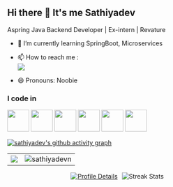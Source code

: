 ## Hi there 👋 It's me Sathiyadev

Aspring Java Backend Developer | Ex-intern | Revature

<!--   <img align="right" width="370" height="290" src="https://i.pinimg.com/originals/47/f0/34/47f0342cec72b800463bf003eac1257e.gif">  -->

<!-- - 🔭 Here's my [portfolio](https://hareesh.web.app/)     -->                                           
- 🌱 I’m currently learning SpringBoot, Microservices

- 📫 How to reach me :
<br /> [<img src="https://img.shields.io/badge/LinkedIn-0077B5?style=for-the-badge&logo=linkedin&logoColor=white" />](https://www.linkedin.com/in/sathiyadevn/)
- 😄 Pronouns: Noobie



### I code in
<img height="50" width="50" src="https://img.icons8.com/color/48/000000/html-5.png" /> <img height="50" width="50" src="https://img.icons8.com/color/48/000000/css3.png" /> <img height="50" width="50" src="https://img.icons8.com/color/48/000000/javascript.png"/> <img height="50" width="50" src="https://img.icons8.com/color/48/000000/java-coffee-cup-logo.png" /> <img height="50" width="50" src="https://img.icons8.com/color/48/000000/spring-logo.png"/> <img height="50" width="50" src="https://img.icons8.com/color/48/000000/mysql-logo.png"/> 








<!--
### IDE and Tools I Use
<img height="50" width="50" src="https://img.icons8.com/color/48/000000/visual-studio-code-2019.png"/> <img height="50" width="50" src="https://img.icons8.com/color/48/000000/pycharm.png"/> <img height="50" width="50" src="https://img.icons8.com/color/50/000000/git.png"/> <img height="50" width="50" src="https://img.icons8.com/dusk/64/000000/anaconda.png"/> <img height="50" src="https://img.icons8.com/officel/480/null/java-eclipse.png"/> <img height="50" src="https://img.icons8.com/color/480/null/notion--v1.png" /> <img height="50" width="50" src="https://img.icons8.com/doodle/48/000000/adobe-photoshop.png"/> <img height="50" width="50" src="https://img.icons8.com/color/48/000000/figma--v1.png"/> <img height="50" src="https://img.shields.io/badge/Netlify-00C7B7?style=for-the-badge&logo=netlify&logoColor=white"/> <img height="50" src="https://img.shields.io/badge/Adobe%20XD-FF61F6?style=for-the-badge&logo=Adobe%20XD&logoColor=white"/> 
-->

<!--
### 💻 Workspace Spec
<img height="30" src="https://img.shields.io/badge/Macbook-Pro_M1-ED1C24?style=for-the-badge&logo=apple&logoColor=white"/> <img height="30" src="https://img.shields.io/badge/NVIDIA-GTX1650-76B900?style=for-the-badge&logo=nvidia&logoColor=white"/>  <img height="30" src="https://img.shields.io/badge/AMD-Ryzen_5_4600H-ED1C24?style=for-the-badge&logo=amd&logoColor=white"/> 
-->

<!-- 
![Hareesh's GitHub stats](https://github-readme-stats.vercel.app/api?username=hareesh-r&theme=dark&show_icons=true&&hide=issues,contribs) -->

<!--
[![Leetcode Stats](https://leetcard.jacoblin.cool/hareeshprogrammer?ext=contest&theme=dark)](https://leetcode.com/hareeshprogrammer) -->

[![sathiyadev's github activity graph](https://github-readme-activity-graph.vercel.app/graph?username=sathiyadevn&bg_color=0a0005&color=ffffff&line=1100ff&point=ffffff&area=true&hide_border=true)](https://github.com/ashutosh00710/github-readme-activity-graph)

<div align="center">
  <table>
    <tr>
      <td>
        <a href="https://github.com/sathiyadevn">
          <img src="http://github-profile-summary-cards.vercel.app/api/cards/profile-details?username=sathiyadevn" />
        </a>
      </td>
      <td>
        <img src="https://github-readme-streak-stats.herokuapp.com/?user=sathiyadevn" alt="sathiyadevn" />
      </td>
    </tr>
  </table>
</div>

<div style="display: flex; justify-content: center; align-items: center; gap: 10px;">
  <a href="https://github.com/sathiyadevn">
    <img src="http://github-profile-summary-cards.vercel.app/api/cards/profile-details?username=sathiyadevn" alt="Profile Details" style="max-width: 100%; height: auto;" />
  </a>
  <img src="https://github-readme-streak-stats.herokuapp.com/?user=sathiyadevn" alt="Streak Stats" style="max-width: 100%; height: auto;" />
</div>





